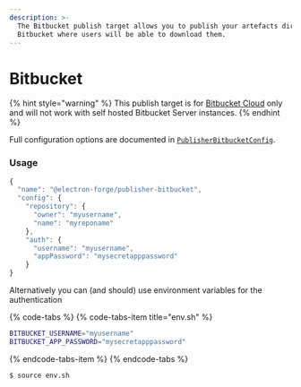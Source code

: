 ```yaml
---
description: >-
  The Bitbucket publish target allows you to publish your artefacts directly to
  Bitbucket where users will be able to download them.
---
```


# Bitbucket

{% hint style="warning" %}
This publish target is for [Bitbucket Cloud](https://bitbucket.org) only and will not work with self hosted Bitbucket Server instances.
{% endhint %}

Full configuration options are documented in [`PublisherBitbucketConfig`](https://js.electronforge.io/publisher/bitbucket/classes/publisherbitbucket).

### Usage

```javascript
{
  "name": "@electron-forge/publisher-bitbucket",
  "config": {
    "repository": {
      "owner": "myusername",
      "name": "myreponame"
    },
    "auth": {
      "username": "myusername",
      "appPassword": "mysecretapppassword"
    }
}
```

Alternatively you can \(and should\) use environment variables for the authentication

{% code-tabs %}
{% code-tabs-item title="env.sh" %}
```bash
BITBUCKET_USERNAME="myusername"
BITBUCKET_APP_PASSWORD="mysecretapppassword"
```
{% endcode-tabs-item %}
{% endcode-tabs %}

```bash
$ source env.sh
```




